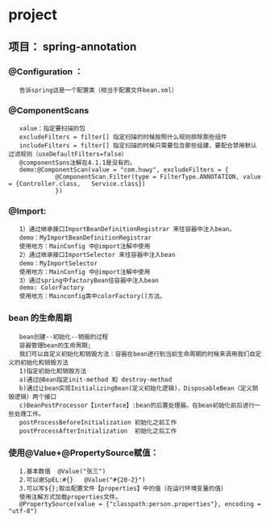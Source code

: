 # project
项目： 
spring-annotation
------------------
### @Configuration ： 
       告诉spring这是一个配置类（相当于配置文件bean.xml）

### @ComponentScans     
       value：指定要扫描的包
       excludeFilters = filter[] 指定扫描的时候按照什么规则排除那些组件
       includeFilters = filter[] 指定扫描的时候只需要包含那些组建，要配合禁用默认过滤规则（useDefaultFilters=false）
       @componentSans注解在4.1.1是没有的。
       demo:@ComponentScan(value = "com.huwy", excludeFilters = {
                 @ComponentScan.Filter(type = FilterType.ANNOTATION, value = {Controller.class,   Service.class})
                 })

### @Import:
       1）通过继承接口ImportBeanDefinitionRegistrar 来往容器中注入bean。
       demo：MyImportBeanDefinitionRegistrar
       使用地方：MainConfig 中@import注解中使用
       2）通过继承接口ImportSelector 来往容器中注入bean
       demo：MyImportSelector
       使用地方：MainConfig 中@import注解中使用
       3）通过spring中factoryBean往容器中注入bean
       demo: ColorFactory
       使用地方：Mainconfig类中colorFactory()方法。

### bean 的生命周期
       bean创建--初始化--销毁的过程
       容器管理bean的生命周期;
       我们可以自定义初始化和销毁方法：容器在bean进行到当前生命周期的时候来调用我们自定义的初始化和销毁方法
       1)指定初始化和销毁方法
       a)通过@Bean指定init-method 和 destroy-method
       b)通过让bean实现InitializingBean(定义初始化逻辑)，DisposableBean（定义销毁逻辑）两个接口
       c)BeanPostProcessor【interface】:bean的后置处理器。在bean初始化前后进行一些处理工作。
       postProcessBeforeInitialization 初始化之前工作
       postProcessAfterInitialization  初始化之后工作  

### 使用@Value+@PropertySource赋值：
       1.基本数值  @Value("张三")
       2.可以谢SpEL:#{}   @Value("#{20-2}")
       3.可以写${};取出配置文件【properties】中的值（在运行环境变量的值）
       使用注解方式加载properties文件。
       @PropertySource(value = {"classpath:person.properties"}, encoding = "utf-8")
       
         

